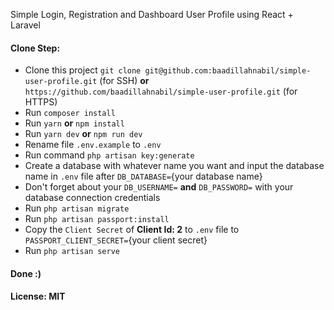 Simple Login, Registration and Dashboard User Profile using React + Laravel

#### Clone Step:

-   Clone this project `git clone git@github.com:baadillahnabil/simple-user-profile.git` (for SSH) **or** `https://github.com/baadillahnabil/simple-user-profile.git` (for HTTPS)
-   Run `composer install`
-   Run `yarn` **or** `npm install`
-   Run `yarn dev` **or** `npm run dev`
-   Rename file `.env.example` to `.env`
-   Run command `php artisan key:generate`
-   Create a database with whatever name you want and input the database name in `.env` file after `DB_DATABASE=`{your database name}
-   Don't forget about your `DB_USERNAME=` **and** `DB_PASSWORD=` with your database connection credentials
-   Run `php artisan migrate`
-   Run `php artisan passport:install`
-   Copy the `Client Secret` of **Client Id: 2** to `.env` file to `PASSPORT_CLIENT_SECRET=`{your client secret}
-   Run `php artisan serve`

#### Done :)

#### License: MIT
